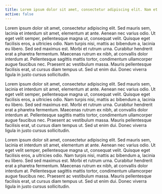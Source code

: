 ```yaml
---
title: Lorem ipsum dolor sit amet, consectetur adipiscing elit. Nam et dictum ante. Mauris eget luctus leo. Sed a purus at nulla elementum iaculis vitae vitae quam.
active: false
---
```


Lorem ipsum dolor sit amet, consectetur adipiscing elit. Sed mauris sem, lacinia et interdum sit amet, elementum at ante. Aenean nec varius odio. Ut eget velit semper, pellentesque magna ut, consequat velit. Quisque eget facilisis eros, a ultricies odio. Nam turpis nisi, mattis ac bibendum a, lacinia eu libero. Sed sed maximus est. Morbi et rutrum urna. Curabitur hendrerit erat a pharetra fermentum. Maecenas rutrum ex nibh, at convallis dolor interdum at. Pellentesque sagittis mattis tortor, condimentum ullamcorper augue faucibus nec. Praesent ac vestibulum massa. Mauris pellentesque facilisis erat, ut cursus diam tempus ut. Sed ut enim dui. Donec viverra ligula in justo cursus sollicitudin.

Lorem ipsum dolor sit amet, consectetur adipiscing elit. Sed mauris sem, lacinia et interdum sit amet, elementum at ante. Aenean nec varius odio. Ut eget velit semper, pellentesque magna ut, consequat velit. Quisque eget facilisis eros, a ultricies odio. Nam turpis nisi, mattis ac bibendum a, lacinia eu libero. Sed sed maximus est. Morbi et rutrum urna. Curabitur hendrerit erat a pharetra fermentum. Maecenas rutrum ex nibh, at convallis dolor interdum at. Pellentesque sagittis mattis tortor, condimentum ullamcorper augue faucibus nec. Praesent ac vestibulum massa. Mauris pellentesque facilisis erat, ut cursus diam tempus ut. Sed ut enim dui. Donec viverra ligula in justo cursus sollicitudin.

Lorem ipsum dolor sit amet, consectetur adipiscing elit. Sed mauris sem, lacinia et interdum sit amet, elementum at ante. Aenean nec varius odio. Ut eget velit semper, pellentesque magna ut, consequat velit. Quisque eget facilisis eros, a ultricies odio. Nam turpis nisi, mattis ac bibendum a, lacinia eu libero. Sed sed maximus est. Morbi et rutrum urna. Curabitur hendrerit erat a pharetra fermentum. Maecenas rutrum ex nibh, at convallis dolor interdum at. Pellentesque sagittis mattis tortor, condimentum ullamcorper augue faucibus nec. Praesent ac vestibulum massa. Mauris pellentesque facilisis erat, ut cursus diam tempus ut. Sed ut enim dui. Donec viverra ligula in justo cursus sollicitudin.
